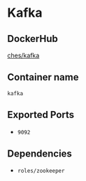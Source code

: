 # Kafka

## DockerHub

[ches/kafka](https://registry.hub.docker.com/u/ches/kafka/)

## Container name

`kafka`

## Exported Ports

* `9092`

## Dependencies

* `roles/zookeeper`

